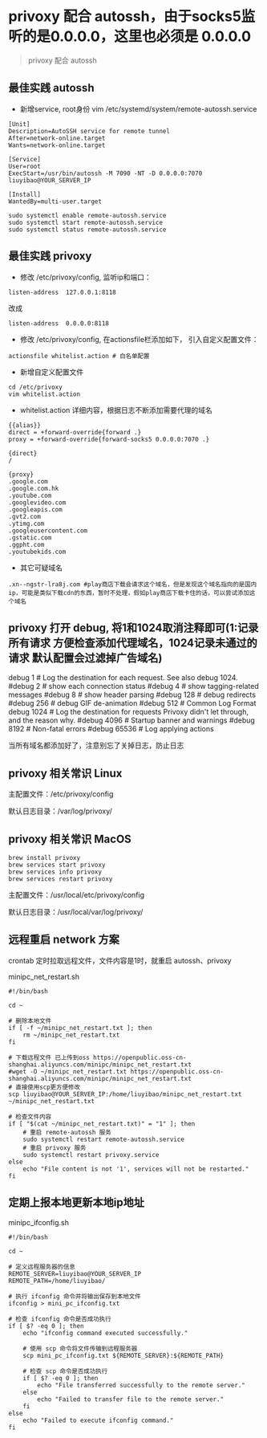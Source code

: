 # privoxy 配合 autossh，由于socks5监听的是0.0.0.0，这里也必须是 0.0.0.0
> privoxy 配合 autossh

## 最佳实践 autossh

- 新增service, root身份 vim /etc/systemd/system/remote-autossh.service

```shell
[Unit]
Description=AutoSSH service for remote tunnel
After=network-online.target
Wants=network-online.target

[Service]
User=root
ExecStart=/usr/bin/autossh -M 7090 -NT -D 0.0.0.0:7070 liuyibao@YOUR_SERVER_IP

[Install]
WantedBy=multi-user.target
```

```
sudo systemctl enable remote-autossh.service
sudo systemctl start remote-autossh.service
sudo systemctl status remote-autossh.service
```

## 最佳实践 privoxy

- 修改 /etc/privoxy/config, 监听ip和端口：
```
listen-address  127.0.0.1:8118
```
改成

```
listen-address  0.0.0.0:8118
```

- 修改 /etc/privoxy/config, 在actionsfile栏添加如下， 引入自定义配置文件：

```
actionsfile whitelist.action # 白名单配置
```

- 新增自定义配置文件

```
cd /etc/privoxy
vim whitelist.action
```

- whitelist.action 详细内容，根据日志不断添加需要代理的域名

```
{{alias}}
direct = +forward-override{forward .}
proxy = +forward-override{forward-socks5 0.0.0.0:7070 .}

{direct}
/

{proxy}
.google.com
.google.com.hk
.youtube.com
.googlevideo.com
.googleapis.com
.gvt2.com
.ytimg.com
.googleusercontent.com
.gstatic.com
.ggpht.com
.youtubekids.com
```

- 其它可疑域名
```shell
.xn--ngstr-lra8j.com #play商店下载会请求这个域名，但是发现这个域名指向的是国内ip，可能是类似下载cdn的东西，暂时不处理，假如play商店下载卡住的话，可以尝试添加这个域名
```

## privoxy 打开 debug, 将1和1024取消注释即可(1:记录所有请求 方便检查添加代理域名，1024记录未通过的请求 默认配置会过滤掉广告域名)

debug     1 # Log the destination for each request. See also debug 1024.
#debug     2 # show each connection status
#debug     4 # show tagging-related messages
#debug     8 # show header parsing
#debug   128 # debug redirects
#debug   256 # debug GIF de-animation
#debug   512 # Common Log Format
debug  1024 # Log the destination for requests Privoxy didn't let through, and the reason why.
#debug  4096 # Startup banner and warnings
#debug  8192 # Non-fatal errors
#debug 65536 # Log applying actions

当所有域名都添加好了，注意别忘了关掉日志，防止日志

## privoxy 相关常识 Linux

主配置文件：/etc/privoxy/config

默认日志目录：/var/log/privoxy/

## privoxy 相关常识 MacOS

```
brew install privoxy
brew services start privoxy
brew services info privoxy
brew services restart privoxy
```

主配置文件：/usr/local/etc/privoxy/config

默认日志目录：/usr/local/var/log/privoxy/

## 远程重启 network 方案

crontab 定时拉取远程文件，文件内容是1时，就重启 autossh、privoxy

minipc_net_restart.sh

```shell
#!/bin/bash

cd ~

# 删除本地文件
if [ -f ~/minipc_net_restart.txt ]; then
    rm ~/minipc_net_restart.txt
fi

# 下载远程文件 已上传到oss https://openpublic.oss-cn-shanghai.aliyuncs.com/minipc/minipc_net_restart.txt
#wget -O ~/minipc_net_restart.txt https://openpublic.oss-cn-shanghai.aliyuncs.com/minipc/minipc_net_restart.txt
# 直接使用scp更方便修改
scp liuyibao@YOUR_SERVER_IP:/home/liuyibao/minipc_net_restart.txt ~/minipc_net_restart.txt

# 检查文件内容
if [ "$(cat ~/minipc_net_restart.txt)" = "1" ]; then
    # 重启 remote-autossh 服务
    sudo systemctl restart remote-autossh.service
    # 重启 privoxy 服务
    sudo systemctl restart privoxy.service
else
    echo "File content is not '1', services will not be restarted."
fi
```

## 定期上报本地更新本地ip地址

minipc_ifconfig.sh

```shell
#!/bin/bash

cd ~

# 定义远程服务器的信息
REMOTE_SERVER=liuyibao@YOUR_SERVER_IP
REMOTE_PATH=/home/liuyibao/

# 执行 ifconfig 命令并将输出保存到本地文件
ifconfig > mini_pc_ifconfig.txt

# 检查 ifconfig 命令是否成功执行
if [ $? -eq 0 ]; then
    echo "ifconfig command executed successfully."

    # 使用 scp 命令将文件传输到远程服务器
    scp mini_pc_ifconfig.txt ${REMOTE_SERVER}:${REMOTE_PATH}

    # 检查 scp 命令是否成功执行
    if [ $? -eq 0 ]; then
        echo "File transferred successfully to the remote server."
    else
        echo "Failed to transfer file to the remote server."
    fi
else
    echo "Failed to execute ifconfig command."
fi
```


